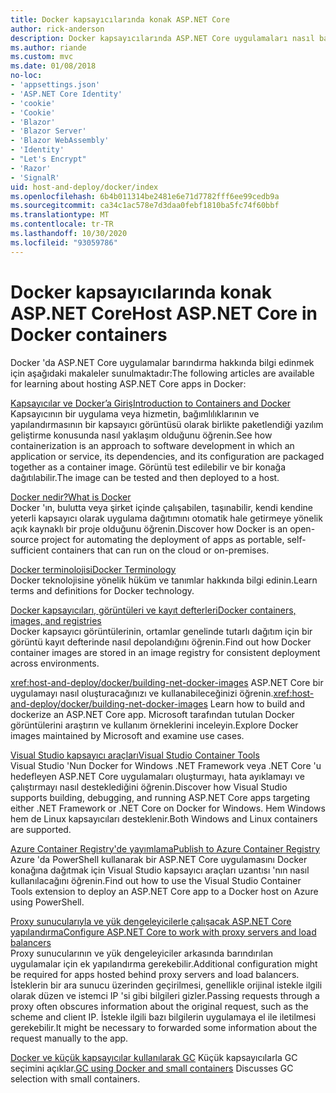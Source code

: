 ```yaml
---
title: Docker kapsayıcılarında konak ASP.NET Core
author: rick-anderson
description: Docker kapsayıcılarında ASP.NET Core uygulamaları nasıl barındırdığınızı öğrenmek için kaynakların bağlantılarını bulun.
ms.author: riande
ms.custom: mvc
ms.date: 01/08/2018
no-loc:
- 'appsettings.json'
- 'ASP.NET Core Identity'
- 'cookie'
- 'Cookie'
- 'Blazor'
- 'Blazor Server'
- 'Blazor WebAssembly'
- 'Identity'
- "Let's Encrypt"
- 'Razor'
- 'SignalR'
uid: host-and-deploy/docker/index
ms.openlocfilehash: 6b4b011314be2481e6e71d7782fff6ee99cedb9a
ms.sourcegitcommit: ca34c1ac578e7d3daa0febf1810ba5fc74f60bbf
ms.translationtype: MT
ms.contentlocale: tr-TR
ms.lasthandoff: 10/30/2020
ms.locfileid: "93059786"
---
```

# <a name="host-aspnet-core-in-docker-containers"></a><span data-ttu-id="b208a-103">Docker kapsayıcılarında konak ASP.NET Core</span><span class="sxs-lookup"><span data-stu-id="b208a-103">Host ASP.NET Core in Docker containers</span></span>

<span data-ttu-id="b208a-104">Docker 'da ASP.NET Core uygulamalar barındırma hakkında bilgi edinmek için aşağıdaki makaleler sunulmaktadır:</span><span class="sxs-lookup"><span data-stu-id="b208a-104">The following articles are available for learning about hosting ASP.NET Core apps in Docker:</span></span>

[<span data-ttu-id="b208a-105">Kapsayıcılar ve Docker’a Giriş</span><span class="sxs-lookup"><span data-stu-id="b208a-105">Introduction to Containers and Docker</span></span>](/dotnet/standard/microservices-architecture/container-docker-introduction/index)  
<span data-ttu-id="b208a-106">Kapsayıcının bir uygulama veya hizmetin, bağımlılıklarının ve yapılandırmasının bir kapsayıcı görüntüsü olarak birlikte paketlendiği yazılım geliştirme konusunda nasıl yaklaşım olduğunu öğrenin.</span><span class="sxs-lookup"><span data-stu-id="b208a-106">See how containerization is an approach to software development in which an application or service, its dependencies, and its configuration are packaged together as a container image.</span></span> <span data-ttu-id="b208a-107">Görüntü test edilebilir ve bir konağa dağıtılabilir.</span><span class="sxs-lookup"><span data-stu-id="b208a-107">The image can be tested and then deployed to a host.</span></span>

[<span data-ttu-id="b208a-108">Docker nedir?</span><span class="sxs-lookup"><span data-stu-id="b208a-108">What is Docker</span></span>](/dotnet/standard/microservices-architecture/container-docker-introduction/docker-defined)  
<span data-ttu-id="b208a-109">Docker 'ın, bulutta veya şirket içinde çalışabilen, taşınabilir, kendi kendine yeterli kapsayıcı olarak uygulama dağıtımını otomatik hale getirmeye yönelik açık kaynaklı bir proje olduğunu öğrenin.</span><span class="sxs-lookup"><span data-stu-id="b208a-109">Discover how Docker is an open-source project for automating the deployment of apps as portable, self-sufficient containers that can run on the cloud or on-premises.</span></span>

[<span data-ttu-id="b208a-110">Docker terminolojisi</span><span class="sxs-lookup"><span data-stu-id="b208a-110">Docker Terminology</span></span>](/dotnet/standard/microservices-architecture/container-docker-introduction/docker-terminology)  
<span data-ttu-id="b208a-111">Docker teknolojisine yönelik hüküm ve tanımlar hakkında bilgi edinin.</span><span class="sxs-lookup"><span data-stu-id="b208a-111">Learn terms and definitions for Docker technology.</span></span>

[<span data-ttu-id="b208a-112">Docker kapsayıcıları, görüntüleri ve kayıt defterleri</span><span class="sxs-lookup"><span data-stu-id="b208a-112">Docker containers, images, and registries</span></span>](/dotnet/standard/microservices-architecture/container-docker-introduction/docker-containers-images-registries)  
<span data-ttu-id="b208a-113">Docker kapsayıcı görüntülerinin, ortamlar genelinde tutarlı dağıtım için bir görüntü kayıt defterinde nasıl depolandığını öğrenin.</span><span class="sxs-lookup"><span data-stu-id="b208a-113">Find out how Docker container images are stored in an image registry for consistent deployment across environments.</span></span>

<span data-ttu-id="b208a-114"><xref:host-and-deploy/docker/building-net-docker-images> ASP.NET Core bir uygulamayı nasıl oluşturacağınızı ve kullanabileceğinizi öğrenin.</span><span class="sxs-lookup"><span data-stu-id="b208a-114"><xref:host-and-deploy/docker/building-net-docker-images> Learn how to build and dockerize an ASP.NET Core app.</span></span> <span data-ttu-id="b208a-115">Microsoft tarafından tutulan Docker görüntülerini araştırın ve kullanım örneklerini inceleyin.</span><span class="sxs-lookup"><span data-stu-id="b208a-115">Explore Docker images maintained by Microsoft and examine use cases.</span></span>

[<span data-ttu-id="b208a-116">Visual Studio kapsayıcı araçları</span><span class="sxs-lookup"><span data-stu-id="b208a-116">Visual Studio Container Tools</span></span>](xref:host-and-deploy/docker/visual-studio-tools-for-docker)  
<span data-ttu-id="b208a-117">Visual Studio 'Nun Docker for Windows .NET Framework veya .NET Core 'u hedefleyen ASP.NET Core uygulamaları oluşturmayı, hata ayıklamayı ve çalıştırmayı nasıl desteklediğini öğrenin.</span><span class="sxs-lookup"><span data-stu-id="b208a-117">Discover how Visual Studio supports building, debugging, and running ASP.NET Core apps targeting either .NET Framework or .NET Core on Docker for Windows.</span></span> <span data-ttu-id="b208a-118">Hem Windows hem de Linux kapsayıcıları desteklenir.</span><span class="sxs-lookup"><span data-stu-id="b208a-118">Both Windows and Linux containers are supported.</span></span>

[<span data-ttu-id="b208a-119">Azure Container Registry'de yayımlama</span><span class="sxs-lookup"><span data-stu-id="b208a-119">Publish to Azure Container Registry</span></span>](/azure/vs-azure-tools-docker-hosting-web-apps-in-docker)  
<span data-ttu-id="b208a-120">Azure 'da PowerShell kullanarak bir ASP.NET Core uygulamasını Docker konağına dağıtmak için Visual Studio kapsayıcı araçları uzantısı 'nın nasıl kullanılacağını öğrenin.</span><span class="sxs-lookup"><span data-stu-id="b208a-120">Find out how to use the Visual Studio Container Tools extension to deploy an ASP.NET Core app to a Docker host on Azure using PowerShell.</span></span>

[<span data-ttu-id="b208a-121">Proxy sunucularıyla ve yük dengeleyicilerle çalışacak ASP.NET Core yapılandırma</span><span class="sxs-lookup"><span data-stu-id="b208a-121">Configure ASP.NET Core to work with proxy servers and load balancers</span></span>](xref:host-and-deploy/proxy-load-balancer)  
<span data-ttu-id="b208a-122">Proxy sunucularının ve yük dengeleyiciler arkasında barındırılan uygulamalar için ek yapılandırma gerekebilir.</span><span class="sxs-lookup"><span data-stu-id="b208a-122">Additional configuration might be required for apps hosted behind proxy servers and load balancers.</span></span> <span data-ttu-id="b208a-123">İsteklerin bir ara sunucu üzerinden geçirilmesi, genellikle orijinal istekle ilgili olarak düzen ve istemci IP 'si gibi bilgileri gizler.</span><span class="sxs-lookup"><span data-stu-id="b208a-123">Passing requests through a proxy often obscures information about the original request, such as the scheme and client IP.</span></span> <span data-ttu-id="b208a-124">İstekle ilgili bazı bilgilerin uygulamaya el ile iletilmesi gerekebilir.</span><span class="sxs-lookup"><span data-stu-id="b208a-124">It might be necessary to forwarded some information about the request manually to the app.</span></span>

<span data-ttu-id="b208a-125">[Docker ve küçük kapsayıcılar kullanılarak GC](xref:performance/memory#sc) Küçük kapsayıcılarla GC seçimini açıklar.</span><span class="sxs-lookup"><span data-stu-id="b208a-125">[GC using Docker and small containers](xref:performance/memory#sc) Discusses GC selection with small containers.</span></span>